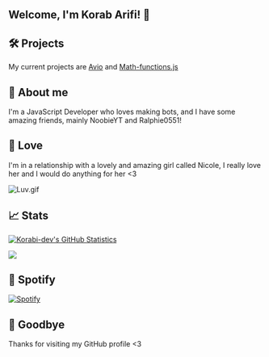 ## Welcome, I'm Korab Arifi! 👋

## 🛠️ Projects
My current projects are [Avio](https://github.com/Korabi-dev/AvioDev) and [Math-functions.js](https://github.com/Korabi-dev/Math-functions.js)

## 📜 About me 
I'm a JavaScript Developer who loves making bots, and I have some amazing friends, mainly NoobieYT and Ralphie0551!

## 💖 Love
I'm in a relationship with a lovely and amazing girl called Nicole, I really love her and I would do anything for her <3

<img src="https://i.pinimg.com/originals/24/5a/82/245a82a1721047c5bc0a9fec89b26802.gif" alt ="Luv.gif">

## 📈 Stats
[![Korabi-dev's GitHub Statistics](https://github-readme-stats.vercel.app/api?username=Korabi-dev&theme=dark&show_icons=true)](https://www.youtube.com/watch?v=dQw4w9WgXcQ)

![](https://komarev.com/ghpvc/?username=Korabi-dev)

## 🎵 Spotify
[![Spotify](https://novatorem-kappa-gold.vercel.app/api/spotify)](https://www.youtube.com/watch?v=dQw4w9WgXcQ)

## 👋 Goodbye
Thanks for visiting my GitHub profile <3
